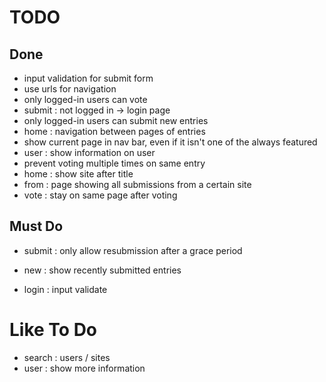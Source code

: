 # TODO

## Done

+ input validation for submit form
+ use urls for navigation
+ only logged-in users can vote
+ submit : not logged in -> login page
+ only logged-in users can submit new entries
+ home   : navigation between pages of entries
+ show current page in nav bar, even if it isn't one of the always featured
+ user   : show information on user
+ prevent voting multiple times on same entry
+ home   : show site after title
+ from   : page showing all submissions from a certain site
+ vote   : stay on same page after voting

## Must Do

- submit : only allow resubmission after a grace period

- new    : show recently submitted entries
- login  : input validate


# Like To Do
- search : users / sites
- user   : show more information

